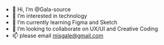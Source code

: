 - 👋 Hi, I’m @Gala-source
- 👀 I’m interested in technology
- 🌱 I’m currently learning Figma and Sketch
- 💞️ I’m looking to collaborate on UX/UI and Creative Coding
- 📫 please email misgale@gmail.com

<!---
Gala-source/Gala-source is a ✨ special ✨ repository because its `README.md` (this file) appears on your GitHub profile.
You can click the Preview link to take a look at your changes.
--->

